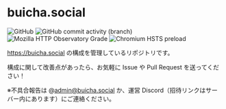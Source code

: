 # buicha.social

![GitHub](https://img.shields.io/github/license/i544c-me/buicha-social)
![GitHub commit activity (branch)](https://img.shields.io/github/commit-activity/m/i544c-me/buicha-social)
![Mozilla HTTP Observatory Grade](https://img.shields.io/mozilla-observatory/grade-score/buicha.social)
![Chromium HSTS preload](https://img.shields.io/hsts/preload/buicha.social)

https://buicha.social の構成を管理しているリポジトリです。

構成に関して改善点があったら、お気軽に Issue や Pull Request を送ってください！

※不具合報告は @admin@buicha.social か、運営 Discord（招待リンクはサーバー内にあります）にご連絡ください。